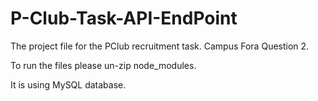 # P-Club-Task-API-EndPoint
The project file for the PClub recruitment task. Campus Fora Question 2.

To run the files please un-zip node_modules.

It is using MySQL database.
